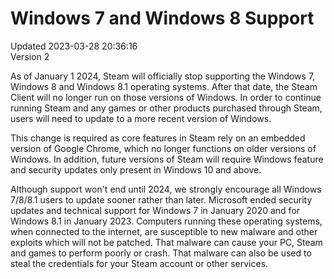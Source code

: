 # Windows 7 and Windows 8 Support
Updated 2023-03-28 20:36:16  
Version 2  

As of January 1 2024, Steam will officially stop supporting the Windows 7, Windows 8 and Windows 8.1 operating systems. After that date, the Steam Client will no longer run on those versions of Windows. In order to continue running Steam and any games or other products purchased through Steam, users will need to update to a more recent version of Windows.  
  
This change is required as core features in Steam rely on an embedded version of Google Chrome, which no longer functions on older versions of Windows. In addition, future versions of Steam will require Windows feature and security updates only present in Windows 10 and above.  
  
Although support won't end until 2024, we strongly encourage all Windows 7/8/8.1 users to update sooner rather than later. Microsoft ended security updates and technical support for Windows 7 in January 2020 and for Windows 8.1 in January 2023. Computers running these operating systems, when connected to the internet, are susceptible to new malware and other exploits which will not be patched. That malware can cause your PC, Steam and games to perform poorly or crash. That malware can also be used to steal the credentials for your Steam account or other services.